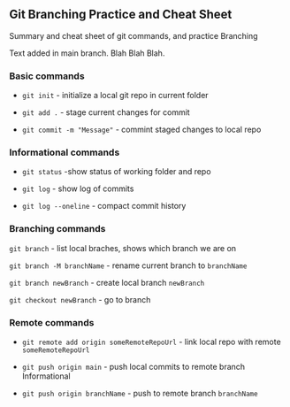 ## Git Branching Practice and Cheat Sheet

Summary and cheat sheet of git commands, and practice Branching

Text added in main branch. Blah Blah Blah.

### Basic commands

* `git init` - initialize a local git repo in current folder

* `git add .` - stage current changes for commit

* `git commit -m "Message"` - commint staged changes to local repo


### Informational commands

* `git status` -show status of working folder and repo

* `git log` - show log of commits

* `git log --oneline` - compact commit history

### Branching commands
`git branch` - list local braches, shows which branch we are on

`git branch -M branchName` - rename current branch to `branchName`

`git branch newBranch` - create local branch `newBranch`

`git checkout newBranch` - go to branch

### Remote commands

* `git remote add origin someRemoteRepoUrl` - link local repo with remote `someRemoteRepoUrl`

* `git push origin main` - push local commits to remote branch Informational

* `git push origin branchName` - push to remote branch `branchName`
